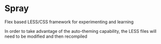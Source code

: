 # Spray
Flex based LESS/CSS framework for experimenting and learning

In order to take advantage of the auto-theming capability, the LESS files will need to be modified and then recompiled